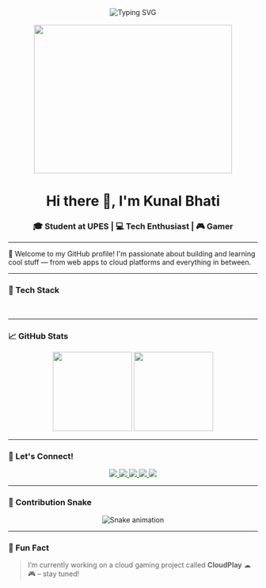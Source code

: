 <div align="center">
  <img src="https://readme-typing-svg.demolab.com?font=Fira+Code&weight=600&size=28&duration=3000&pause=1000&color=36BCF7&center=true&vCenter=true&width=435&lines=Hi+there+%F0%9F%91%8B;I'm+[Your+Name];Welcome+to+my+profile!" alt="Typing SVG" />
</div>

<br/>

<div align="center">
  <img src="https://media.giphy.com/media/v1.Y2lkPTc5MGI3NjExcWJ1bGJ4dWJ1Y2V4c3F2eWZ4a2x5Z3Z6eW5xZ2N6dGZ1bnB1eSZlcD12MV9pbnRlcm5hbF9naWZfYnlfaWQmY3Q9Zw/L1R1tvI9svkIWwpVYr/giphy.gif" width="400" height="300"/>
</div>

<h1 align="center">Hi there 👋, I'm Kunal Bhati</h1>
<h3 align="center">🎓 Student at UPES | 💻 Tech Enthusiast | 🎮 Gamer</h3>

---

🌟 Welcome to my GitHub profile! I'm passionate about building and learning cool stuff — from web apps to cloud platforms and everything in between.

---

### 🧰 Tech Stack
<div align="center">
<img src="https://cdn.jsdelivr.net/gh/devicons/devicon/icons/javascript/javascript-original.svg" height="4" />
<img src="https://cdn.jsdelivr.net/gh/devicons/devicon/icons/typescript/typescript-original.svg" height="4" />
<img src="https://cdn.jsdelivr.net/gh/devicons/devicon/icons/react/react-original.svg" height="4" />
<img src="https://cdn.jsdelivr.net/gh/devicons/devicon/icons/html5/html5-original.svg" height="4" />
<img src="https://cdn.jsdelivr.net/gh/devicons/devicon/icons/css3/css3-original.svg" height="4" />
<img src="https://cdn.jsdelivr.net/gh/devicons/devicon/icons/python/python-original.svg" height="4" />
<img src="https://cdn.jsdelivr.net/gh/devicons/devicon/icons/csharp/csharp-original.svg" height="4" />
</div>

---

### 📈 GitHub Stats
<div align="center">
<img src="https://github-readme-stats.vercel.app/api?username=KunalBhati&show_icons=true&theme=tokyonight&hide_border=false" height="160"/>
<img src="https://github-readme-stats.vercel.app/api/top-langs/?username=Kunalbhati&layout=compact&theme=tokyonight&langs_count=6&hide_border=false" height="160"/>
</div>

---

### 🔗 Let's Connect!
<div align="center">
<a href="mailto:kunalbhati2305@gmail.com">
<img src="https://img.shields.io/badge/Gmail-D14836?style=for-the-badge&logo=gmail&logoColor=white" />
</a>
<a href="https://www.linkedin.com/in/kunal-bhati-0814a7145/?trk=opento_sprofile_topcard">
<img src="https://img.shields.io/badge/LinkedIn-0077B5?style=for-the-badge&logo=linkedin&logoColor=white" />
</a>
<a href="https://www.instagram.com/your-instagram/">
<img src="https://img.shields.io/badge/Instagram-E4405F?style=for-the-badge&logo=instagram&logoColor=white" />
</a>
<a href="https://www.youtube.com/channel/your-channel">
<img src="https://img.shields.io/badge/Youtube-FF0000?style=for-the-badge&logo=youtube&logoColor=white" />
</a>
<a href="https://discordapp.com/users/your-discord-id">
<img src="https://img.shields.io/badge/Discord-7289DA?style=for-the-badge&logo=discord&logoColor=white" />
</a>
</div>

---

### 🐍 Contribution Snake
<div align="center">
<img src="https://github.com/kunalbhati99/kunalbhati99/blob/output/github-contribution-grid-snake.svg" alt="Snake animation" />
</div>

---

### 📌 Fun Fact
> I’m currently working on a cloud gaming project called **CloudPlay** ☁🎮 – stay tuned!

